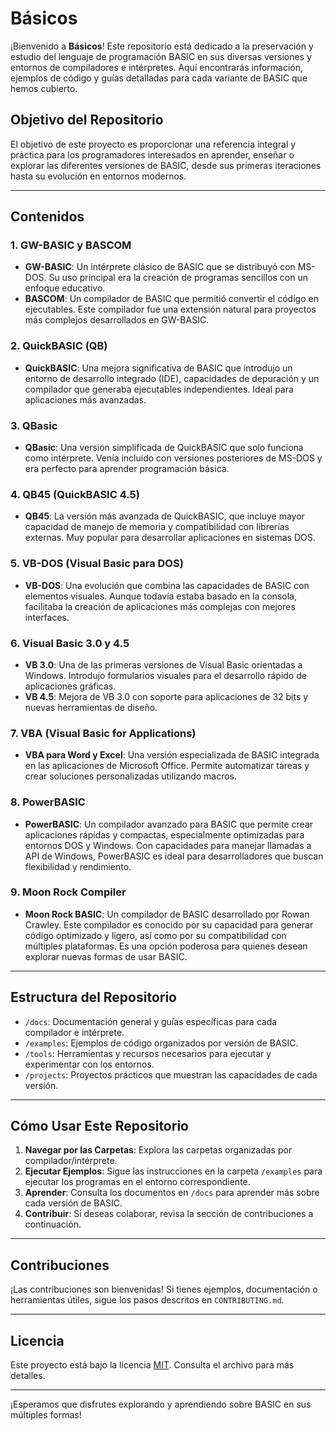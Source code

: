 # Básicos

¡Bienvenido a **Básicos**! Este repositorio está dedicado a la preservación y estudio del lenguaje de programación BASIC en sus diversas versiones y entornos de compiladores e intérpretes. Aquí encontrarás información, ejemplos de código y guías detalladas para cada variante de BASIC que hemos cubierto.

## Objetivo del Repositorio

El objetivo de este proyecto es proporcionar una referencia integral y práctica para los programadores interesados en aprender, enseñar o explorar las diferentes versiones de BASIC, desde sus primeras iteraciones hasta su evolución en entornos modernos.

---

## Contenidos

### 1. **GW-BASIC y BASCOM**
- **GW-BASIC**: Un intérprete clásico de BASIC que se distribuyó con MS-DOS. Su uso principal era la creación de programas sencillos con un enfoque educativo.
- **BASCOM**: Un compilador de BASIC que permitió convertir el código en ejecutables. Este compilador fue una extensión natural para proyectos más complejos desarrollados en GW-BASIC.

### 2. **QuickBASIC (QB)**
- **QuickBASIC**: Una mejora significativa de BASIC que introdujo un entorno de desarrollo integrado (IDE), capacidades de depuración y un compilador que generaba ejecutables independientes. Ideal para aplicaciones más avanzadas.

### 3. **QBasic**
- **QBasic**: Una versión simplificada de QuickBASIC que solo funciona como intérprete. Venía incluido con versiones posteriores de MS-DOS y era perfecto para aprender programación básica.

### 4. **QB45 (QuickBASIC 4.5)**
- **QB45**: La versión más avanzada de QuickBASIC, que incluye mayor capacidad de manejo de memoria y compatibilidad con librerías externas. Muy popular para desarrollar aplicaciones en sistemas DOS.

### 5. **VB-DOS (Visual Basic para DOS)**
- **VB-DOS**: Una evolución que combina las capacidades de BASIC con elementos visuales. Aunque todavía estaba basado en la consola, facilitaba la creación de aplicaciones más complejas con mejores interfaces.

### 6. **Visual Basic 3.0 y 4.5**
- **VB 3.0**: Una de las primeras versiones de Visual Basic orientadas a Windows. Introdujo formularios visuales para el desarrollo rápido de aplicaciones gráficas.
- **VB 4.5**: Mejora de VB 3.0 con soporte para aplicaciones de 32 bits y nuevas herramientas de diseño.

### 7. **VBA (Visual Basic for Applications)**
- **VBA para Word y Excel**: Una versión especializada de BASIC integrada en las aplicaciones de Microsoft Office. Permite automatizar tareas y crear soluciones personalizadas utilizando macros.

### 8. **PowerBASIC**
- **PowerBASIC**: Un compilador avanzado para BASIC que permite crear aplicaciones rápidas y compactas, especialmente optimizadas para entornos DOS y Windows. Con capacidades para manejar llamadas a API de Windows, PowerBASIC es ideal para desarrolladores que buscan flexibilidad y rendimiento.

### 9. **Moon Rock Compiler**
- **Moon Rock BASIC**: Un compilador de BASIC desarrollado por Rowan Crawley. Este compilador es conocido por su capacidad para generar código optimizado y ligero, así como por su compatibilidad con múltiples plataformas. Es una opción poderosa para quienes desean explorar nuevas formas de usar BASIC.

---

## Estructura del Repositorio

- `/docs`: Documentación general y guías específicas para cada compilador e intérprete.
- `/examples`: Ejemplos de código organizados por versión de BASIC.
- `/tools`: Herramientas y recursos necesarios para ejecutar y experimentar con los entornos.
- `/projects`: Proyectos prácticos que muestran las capacidades de cada versión.

---

## Cómo Usar Este Repositorio

1. **Navegar por las Carpetas**: Explora las carpetas organizadas por compilador/intérprete.
2. **Ejecutar Ejemplos**: Sigue las instrucciones en la carpeta `/examples` para ejecutar los programas en el entorno correspondiente.
3. **Aprender**: Consulta los documentos en `/docs` para aprender más sobre cada versión de BASIC.
4. **Contribuir**: Si deseas colaborar, revisa la sección de contribuciones a continuación.

---

## Contribuciones

¡Las contribuciones son bienvenidas! Si tienes ejemplos, documentación o herramientas útiles, sigue los pasos descritos en `CONTRIBUTING.md`.

---

## Licencia

Este proyecto está bajo la licencia [MIT](LICENSE). Consulta el archivo para más detalles.

---

¡Esperamos que disfrutes explorando y aprendiendo sobre BASIC en sus múltiples formas!
